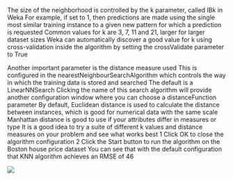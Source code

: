 The size of the neighborhood is controlled by the k parameter, called IBk in Weka For
example, if set to 1, then predictions are made using the single most similar training instance to
a given new pattern for which a prediction is requested Common values for k are 3, 7, 11 and
21, larger for larger dataset sizes Weka can automatically discover a good value for k using
cross-validation inside the algorithm by setting the crossValidate parameter to True


Another important parameter is the distance measure used This is configured in the
nearestNeighbourSearchAlgorithm which controls the way in which the training data is stored
and searched The default is a LinearNNSearch Clicking the name of this search algorithm will
provide another configuration window where you can choose a distanceFunction parameter By
default, Euclidean distance is used to calculate the distance between instances, which is good
for numerical data with the same scale Manhattan distance is good to use if your attributes
differ in measures or type It is a good idea to try a suite of different k values and distance
measures on your problem and see what works best
1 Click OK to close the algorithm configuration
2 Click the Start button to run the algorithm on the Boston house price dataset
You can see that with the default configuration that KNN algorithm achieves an RMSE of
46

![](https://github.com/fenago/katacoda-scenarios/raw/master/machine-learning-mastery-weka/machine-learning-mastery-weka-chapter-18/steps/images/94.png)
